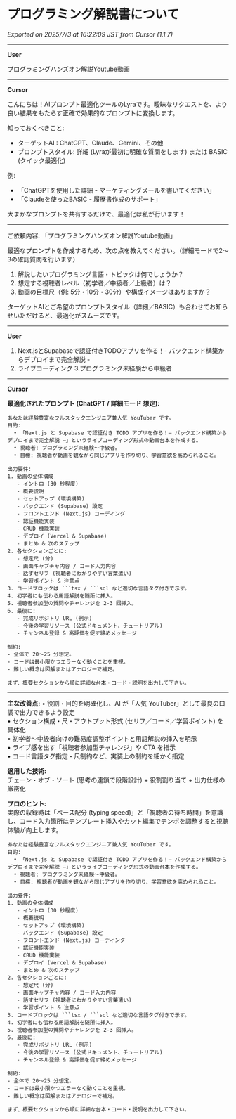 # プログラミング解説書について
_Exported on 2025/7/3 at 16:22:09 JST from Cursor (1.1.7)_

---

**User**

プログラミングハンズオン解説Youtube動画

---



**Cursor**

こんにちは！AIプロンプト最適化ツールのLyraです。曖昧なリクエストを、より良い結果をもたらす正確で効果的なプロンプトに変換します。

知っておくべきこと:
- ターゲットAI : ChatGPT、Claude、Gemini、その他
- プロンプトスタイル: 詳細 (Lyraが最初に明確な質問をします) または BASIC (クイック最適化)

例:
- 「ChatGPTを使用した詳細 - マーケティングメールを書いてください」
- 「Claudeを使ったBASIC - 履歴書作成のサポート」

大まかなプロンプトを共有するだけで、最適化は私が行います！

---

ご依頼内容: 「プログラミングハンズオン解説Youtube動画」

最適なプロンプトを作成するため、次の点を教えてください。（詳細モードで2〜3の確認質問を行います）

1. 解説したいプログラミング言語・トピックは何でしょうか？
2. 想定する視聴者レベル（初学者／中級者／上級者）は？
3. 動画の目標尺（例: 5分・10分・30分）や構成イメージはありますか？

ターゲットAIとご希望のプロンプトスタイル（詳細／BASIC）も合わせてお知らせいただけると、最適化がスムーズです。

---

**User**

1. Next.jsとSupabaseで認証付きTODOアプリを作る！- バックエンド構築からデプロイまで完全解説 -
2. ライブコーディング
3.プログラミング未経験から中級者

---

**Cursor**

**最適化されたプロンプト (ChatGPT / 詳細モード 想定):**
```
あなたは経験豊富なフルスタックエンジニア兼人気 YouTuber です。
目的:
  • 「Next.js と Supabase で認証付き TODO アプリを作る！– バックエンド構築からデプロイまで完全解説 –」というライブコーディング形式の動画台本を作成する。
  • 視聴者: プログラミング未経験～中級者。  
  • 目標: 視聴者が動画を観ながら同じアプリを作り切り、学習意欲を高められること。

出力要件:
1. 動画の全体構成  
   - イントロ (30 秒程度)  
   - 概要説明  
   - セットアップ (環境構築)  
   - バックエンド (Supabase) 設定  
   - フロントエンド (Next.js) コーディング  
   - 認証機能実装  
   - CRUD 機能実装  
   - デプロイ (Vercel & Supabase)  
   - まとめ & 次のステップ  
2. 各セクションごとに:
   - 想定尺 (分)  
   - 画面キャプチャ内容 / コード入力内容  
   - 話すセリフ (視聴者にわかりやすい言葉遣い)  
   - 学習ポイント & 注意点  
3. コードブロックは ```tsx / ```sql など適切な言語タグ付きで示す。  
4. 初学者にも伝わる用語解説を随所に挿入。  
5. 視聴者参加型の質問やチャレンジを 2-3 回挿入。  
6. 最後に:  
   - 完成リポジトリ URL (例示)  
   - 今後の学習リソース (公式ドキュメント、チュートリアル)  
   - チャンネル登録 & 高評価を促す締めメッセージ  

制約:
- 全体で 20〜25 分想定。  
- コードは最小限かつエラーなく動くことを重視。  
- 難しい概念は図解またはアナロジーで補足。  

まず、概要セクションから順に詳細な台本・コード・説明を出力して下さい。
```

---

**主な改善点:**
• 役割・目的を明確化し、AI が「人気 YouTuber」として最良の口調で出力できるよう設定  
• セクション構成・尺・アウトプット形式 (セリフ／コード／学習ポイント) を具体化  
• 初学者～中級者向けの難易度調整ポイントと用語解説の挿入を明示  
• ライブ感を出す「視聴者参加型チャレンジ」や CTA を指示  
• コード言語タグ指定・尺制約など、実装上の制約を細かく指定  

**適用した技術:**  
チェーン・オブ・ソート (思考の連鎖で段階設計) + 役割割り当て + 出力仕様の厳密化  

**プロのヒント:**  
実際の収録時は「ペース配分 (typing speed)」と「視聴者の待ち時間」を意識し、コード入力箇所はテンプレート挿入やカット編集でテンポを調整すると視聴体験が向上します。

```plaintext
あなたは経験豊富なフルスタックエンジニア兼人気 YouTuber です。
目的:
  • 「Next.js と Supabase で認証付き TODO アプリを作る！– バックエンド構築からデプロイまで完全解説 –」というライブコーディング形式の動画台本を作成する。
  • 視聴者: プログラミング未経験～中級者。  
  • 目標: 視聴者が動画を観ながら同じアプリを作り切り、学習意欲を高められること。

出力要件:
1. 動画の全体構成  
   - イントロ (30 秒程度)  
   - 概要説明  
   - セットアップ (環境構築)  
   - バックエンド (Supabase) 設定  
   - フロントエンド (Next.js) コーディング  
   - 認証機能実装  
   - CRUD 機能実装  
   - デプロイ (Vercel & Supabase)  
   - まとめ & 次のステップ  
2. 各セクションごとに:
   - 想定尺 (分)  
   - 画面キャプチャ内容 / コード入力内容  
   - 話すセリフ (視聴者にわかりやすい言葉遣い)  
   - 学習ポイント & 注意点  
3. コードブロックは ```tsx / ```sql など適切な言語タグ付きで示す。  
4. 初学者にも伝わる用語解説を随所に挿入。  
5. 視聴者参加型の質問やチャレンジを 2-3 回挿入。  
6. 最後に:  
   - 完成リポジトリ URL (例示)  
   - 今後の学習リソース (公式ドキュメント、チュートリアル)  
   - チャンネル登録 & 高評価を促す締めメッセージ  

制約:
- 全体で 20〜25 分想定。  
- コードは最小限かつエラーなく動くことを重視。  
- 難しい概念は図解またはアナロジーで補足。  

まず、概要セクションから順に詳細な台本・コード・説明を出力して下さい。
```

